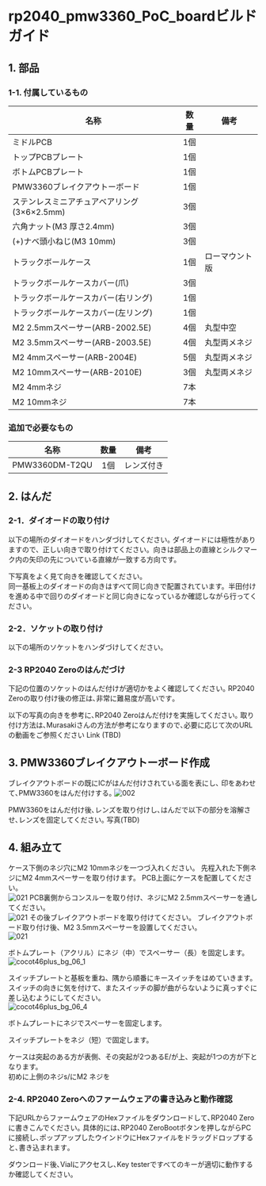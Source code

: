 # rp2040_pmw3360_PoC_boardビルドガイド
## 1. 部品
### 1-1. 付属しているもの
|名称|数量|備考|
|----|:---:|----|
|ミドルPCB | 1個 | |
|トップPCBプレート| 1個  | |
|ボトムPCBプレート | 1個 | |
|PMW3360ブレイクアウトーボード|1個||
|ステンレスミニアチュアベアリング(3×6×2.5mm)|3個||
|六角ナット(M3 厚さ2.4mm)|3個||
|(+)ナベ頭小ねじ(M3 10mm)|3個||
|トラックボールケース|1個|ローマウント版|
|トラックボールケースカバー(爪)|3個||
|トラックボールケースカバー(右リング)|1個||
|トラックボールケースカバー(左リング)|1個||
|M2 2.5mmスペーサー(ARB-2002.5E)|4個|丸型中空|
|M2 3.5mmスペーサー(ARB-2003.5E)|4個|丸型両メネジ|
|M2 4mmスペーサー(ARB-2004E)|5個|丸型両メネジ|
|M2 10mmスペーサー(ARB-2010E)|3個|丸型両メネジ|
|M2 4mmネジ|7本|
|M2 10mmネジ|7本|

### 追加で必要なもの
|名称|数量|備考|
|----|:---:|----|
|PMW3360DM-T2QU|1個|レンズ付き|

## 2. はんだ
### 2-1．ダイオードの取り付け
以下の場所のダイオードをハンダづけしてください｡
ダイオードには極性がありますので、正しい向きで取り付けてください。向きは部品上の直線とシルクマーク内の矢印の先についている直線が一致する方向です。  
  
下写真をよく見て向きを確認してください。  
同一基板上のダイオードの向きはすべて同じ向きで配置されています。半田付けを進める中で回りのダイオードと同じ向きになっているか確認しながら行ってください。

### 2-2．ソケットの取り付け
以下の場所のソケットをハンダづけしてください｡

### 2-3 RP2040 Zeroのはんだづけ
下記の位置のソケットのはんだ付けが適切かをよく確認してください｡
RP2040 Zeroの取り付け後の修正は､非常に難易度が高いです｡

以下の写真の向きを参考に､RP2040 Zeroはんだ付けを実施してください｡
取り付け方法は､Murasakiさんの方法が参考になりますので､必要に応じて次のURLの動画をご参照ください
Link (TBD)


## 3. PMW3360ブレイクアウトーボード作成
ブレイクアウトボードの既にICがはんだ付けされている⾯を表にし､
印をあわせて､PMW3360をはんだ付けする｡
![002](https://github.com/kushima8/Reex/assets/58157342/4637c450-5275-44bb-b1aa-09bb3c98bc29)

PMW3360をはんだ付け後､レンズを取り付けし､はんだで以下の部分を溶解させ､レンズを固定してください｡
写真(TBD)

## 4. 組み立て
ケース下側のネジ⽳にM2 10mmネジを⼀つづ⼊れください。
先程入れた下側ネジにM2 4mmスペーサーを取り付けます。
PCB上面にケースを配置してください。<br>
    ![021](https://user-images.githubusercontent.com/58157342/234978533-24ca9088-0ebc-4edd-8e5d-b8f454482ecc.JPG)
PCB裏側からコンスルーを取り付け、ネジにM2 2.5mmスペーサーを通してください。<br>
    ![021](https://user-images.githubusercontent.com/58157342/234978630-42d41a7e-e29c-4988-b2a7-3a5f40a5a08d.JPG)
その後ブレイクアウトボードを取り付けてください。
ブレイクアウトボード取り付け後、M2 3.5mmスペーサーを設置してください。<br>
    ![021](https://user-images.githubusercontent.com/58157342/234978791-1755cf51-db6c-41f8-82b0-c8562bdb5ab6.JPG)

ボトムプレート（アクリル）にネジ（中）でスペーサー（長）を固定します。  
  ![cocot46plus_bg_06_1](https://user-images.githubusercontent.com/88039287/205934015-431b887f-fd0d-40d4-b0bf-02f9964ecb81.jpg)


  スイッチプレートと基板を重ね、隅から順番にキースイッチをはめていきます。スイッチの向きに気を付けて、またスイッチの脚が曲がらないように真っすぐに差し込むようにしてください。  
  ![cocot46plus_bg_06_4](https://user-images.githubusercontent.com/88039287/205934037-4123abfe-0369-4e0a-9713-bccfb9d39769.jpg)

  

ボトムプレートにネジでスペーサーを固定します。

スイッチプレートをネジ（短）で固定します。





ケースは突起のある方が表側、その突起が2つあるE/が上、突起が1つの方が下となります。  
初めに上側のネジs/にM2 ネジを

### 2-4. RP2040 Zeroへのファームウェアの書き込みと動作確認
下記URLからファームウェアのHexファイルをダウンロードして､RP2040 Zeroに書きこんでください｡
具体的には､RP2040 ZeroBootボタンを押しながらPCに接続し､ポップアップしたウインドウにHexファイルをドラッグドロップすると､書き込まれます｡

ダウンロード後､Vialにアクセスし､Key testerですべてのキーが適切に動作するか確認してください｡

